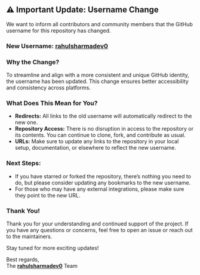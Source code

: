 ## ⚠️ Important Update: Username Change

We want to inform all contributors and community members that the GitHub username for this repository has changed.

### New Username: **[rahulsharmadev0](https://github.com/rahulsharmadev0)**

### Why the Change?
To streamline and align with a more consistent and unique GitHub identity, the username has been updated. This change ensures better accessibility and consistency across platforms.

### What Does This Mean for You?
- **Redirects:** All links to the old username will automatically redirect to the new one.
- **Repository Access:** There is no disruption in access to the repository or its contents. You can continue to clone, fork, and contribute as usual.
- **URLs:** Make sure to update any links to the repository in your local setup, documentation, or elsewhere to reflect the new username.

### Next Steps:
- If you have starred or forked the repository, there’s nothing you need to do, but please consider updating any bookmarks to the new username.
- For those who may have any external integrations, please make sure they point to the new URL.

### Thank You!
Thank you for your understanding and continued support of the project. If you have any questions or concerns, feel free to open an issue or reach out to the maintainers.

Stay tuned for more exciting updates!

Best regards,  
The **[rahulsharmadev0](https://github.com/rahulsharmadev0)** Team

